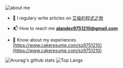 ![about me](https://gist.githubusercontent.com/sz9751210/2bb0c8f2b40f3b886d6747516f499079/raw/d99297e647c753e48d2475f57484320ab9a575a2/Hi,%2520I'm%2520Alan.png)

- 📝 I regulary write articles on [艾倫的程式之旅](https://sz9751210.github.io/)

- 📬 How to reach me **alandev9751210@gmail.com**

- 📄 Know about my experiences [https://www.cakeresume.com/sz9751210](https://www.cakeresume.com/sz9751210)

![Anurag's github stats](https://github-readme-stats-git-masterrstaa-rickstaa.vercel.app/api?username=sz9751210&theme=city_lights)
![Top Langs](https://github-readme-stats-git-masterrstaa-rickstaa.vercel.app/api/top-langs/?username=sz9751210&layout=compact&theme=city_lights)

